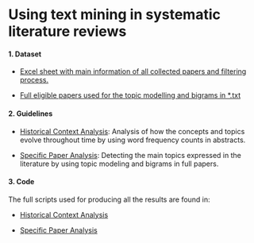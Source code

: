 Using text mining in systematic literature reviews
================

#### 1. Dataset

-   [Excel sheet with main information of all collected papers and
    filtering process.](/Data/table_systematic_review.xlsx)

-   [Full eligible papers used for the topic modelling and bigrams in
    \*.txt](/Data/Full_papers/)

#### 2. Guidelines

-   [Historical Context Analysis](Historical_Context_Abs_TM.md):
    Analysis of how the concepts and topics evolve throughout time by
    using word frequency counts in abstracts.

-   [Specific Paper Analysis](LDA_Bigrams_Full_Papers.md): Detecting the
    main topics expressed in the literature by using topic modeling and
    bigrams in full papers.

#### 3. Code

The full scripts used for producing all the results are found in:

-   [Historical Context Analysis](/Scripts/Script_Historical_Analysis.R)

-   [Specific Paper Analysis](/Scripts/Script_Specific_Analysis.R)
